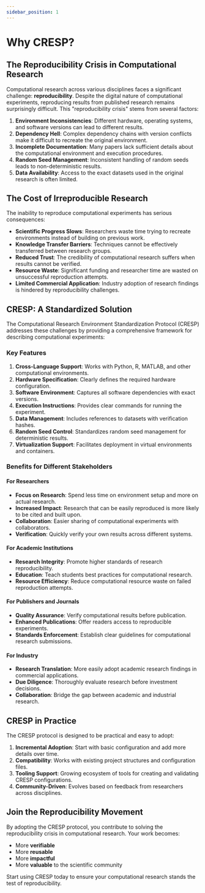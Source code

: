 ```yaml
---
sidebar_position: 1
---
```


# Why CRESP?

## The Reproducibility Crisis in Computational Research

Computational research across various disciplines faces a significant challenge: **reproducibility**. Despite the digital nature of computational experiments, reproducing results from published research remains surprisingly difficult. This "reproducibility crisis" stems from several factors:

1. **Environment Inconsistencies**: Different hardware, operating systems, and software versions can lead to different results.
2. **Dependency Hell**: Complex dependency chains with version conflicts make it difficult to recreate the original environment.
3. **Incomplete Documentation**: Many papers lack sufficient details about the computational environment and execution procedures.
4. **Random Seed Management**: Inconsistent handling of random seeds leads to non-deterministic results.
5. **Data Availability**: Access to the exact datasets used in the original research is often limited.

## The Cost of Irreproducible Research

The inability to reproduce computational experiments has serious consequences:

- **Scientific Progress Slows**: Researchers waste time trying to recreate environments instead of building on previous work.
- **Knowledge Transfer Barriers**: Techniques cannot be effectively transferred between research groups.
- **Reduced Trust**: The credibility of computational research suffers when results cannot be verified.
- **Resource Waste**: Significant funding and researcher time are wasted on unsuccessful reproduction attempts.
- **Limited Commercial Application**: Industry adoption of research findings is hindered by reproducibility challenges.

## CRESP: A Standardized Solution

The Computational Research Environment Standardization Protocol (CRESP) addresses these challenges by providing a comprehensive framework for describing computational experiments:

### Key Features

1. **Cross-Language Support**: Works with Python, R, MATLAB, and other computational environments.
2. **Hardware Specification**: Clearly defines the required hardware configuration.
3. **Software Environment**: Captures all software dependencies with exact versions.
4. **Execution Instructions**: Provides clear commands for running the experiment.
5. **Data Management**: Includes references to datasets with verification hashes.
6. **Random Seed Control**: Standardizes random seed management for deterministic results.
7. **Virtualization Support**: Facilitates deployment in virtual environments and containers.

### Benefits for Different Stakeholders

#### For Researchers

- **Focus on Research**: Spend less time on environment setup and more on actual research.
- **Increased Impact**: Research that can be easily reproduced is more likely to be cited and built upon.
- **Collaboration**: Easier sharing of computational experiments with collaborators.
- **Verification**: Quickly verify your own results across different systems.

#### For Academic Institutions

- **Research Integrity**: Promote higher standards of research reproducibility.
- **Education**: Teach students best practices for computational research.
- **Resource Efficiency**: Reduce computational resource waste on failed reproduction attempts.

#### For Publishers and Journals

- **Quality Assurance**: Verify computational results before publication.
- **Enhanced Publications**: Offer readers access to reproducible experiments.
- **Standards Enforcement**: Establish clear guidelines for computational research submissions.

#### For Industry

- **Research Translation**: More easily adopt academic research findings in commercial applications.
- **Due Diligence**: Thoroughly evaluate research before investment decisions.
- **Collaboration**: Bridge the gap between academic and industrial research.

## CRESP in Practice

The CRESP protocol is designed to be practical and easy to adopt:

1. **Incremental Adoption**: Start with basic configuration and add more details over time.
2. **Compatibility**: Works with existing project structures and configuration files.
3. **Tooling Support**: Growing ecosystem of tools for creating and validating CRESP configurations.
4. **Community-Driven**: Evolves based on feedback from researchers across disciplines.

## Join the Reproducibility Movement

By adopting the CRESP protocol, you contribute to solving the reproducibility crisis in computational research. Your work becomes:

- More **verifiable**
- More **reusable**
- More **impactful**
- More **valuable** to the scientific community

Start using CRESP today to ensure your computational research stands the test of reproducibility. 